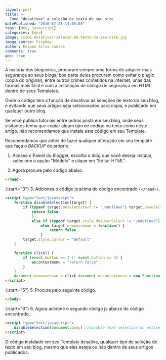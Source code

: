 ```yaml
---
layout: post
title: >-
  Como "desativar" a seleção de texto do seu site
datePublished: "2016-07-21 14:05:00"
tags: [dev, javascript]
categories: [dev]
image: /como-desativar-selecao-de-texto-do-seu-site.jpg
image_source: Pixabay
author: Ediano Silva Santos
comments: true
ads: true
---
```


A maioria dos blogueiros, procuram sempre uma forma de adquirir mais segurança ao seus blogs, boa parte deles procuram como evitar o plagio (copia do original), entre outros crimes cometidos na internet, unas das formas mais fácil é com a instalação de código de segurança em HTML dentro de seus Templates.

Onde o código tem a função de desativar as seleções de texto do seu blog, e evitando que seus artigos seja selecionados para copia, e publicado em qualquer outro blog.

Se você publica tutoriais entre outros posts em seu blog, onde seus visitantes tenha que copiar algum tipo de código ou texto como neste artigo, não recomendamos que instale este código em seu Template.

Recomendamos que antes de fazer qualquer alteração em seu template que faça o *BACKUP* do próprio.

1. Acesse o Painel do Blogger, escolha o blog que você deseja instalar, selecione a opção "Modelo" e clique em "Editar HTML".

2. Agora procure pelo código abaixo.

```html
</head>
```

{:start="3"}
3. Adciones o código js acima do código encontrado `(</head>)`.

```html
<script type="text/javascript">
    function disableSelection(target) {
        if (typeof target.onselectstart != "undefined") target.onselectstart = function() {
            return false
            }
            else if (typeof target.style.MozUserSelect != "undefined") target.style.MozUserSelect = "none"
                else target.onmousedown = function() {
                    return false
                }
        target.style.cursor = "default"
    }

    function click() {
        if (event.button == 2 || event.button == 3) {
            oncontextmenu = "return false";
        }
    }
    document.onmousedown = click document.oncontextmenu = new Function("return false;")
</script>
```

{:start="5"}
5. Procure pelo seguinte código.

```html
</body>
```

{:start="6"}
6. Agora adcione o segundo código js abaixo do código encontrado.

```html
<script type="text/javascript">
    disableSelection(document.body) //disable text selection on entire body of page
</script>
```

O código instalado em seu Template desativa, qualquer tipo de seleção de texto em seu blog, mesmo que eles esteja ou não dentro de seus artigos publicados.
